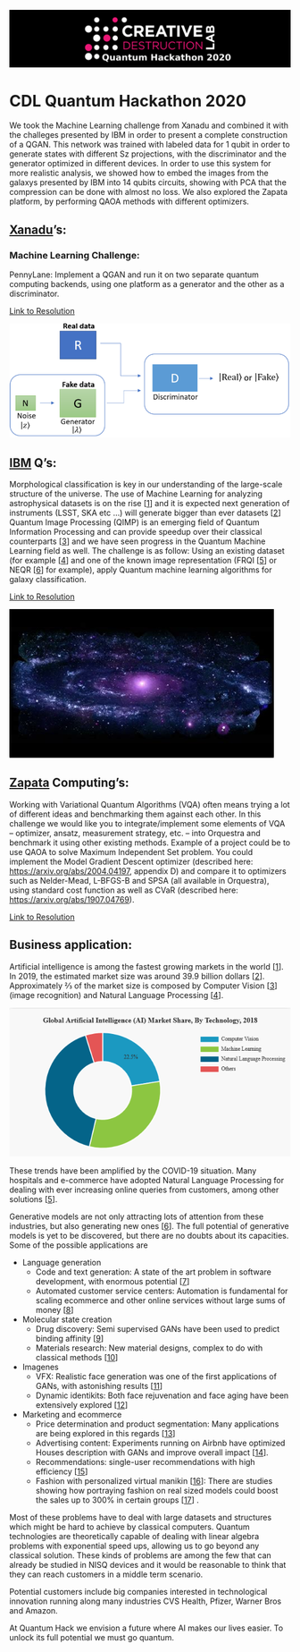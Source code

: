 ![CDL 2020 Cohort Project](figures/CDL_logo.png)
# CDL Quantum Hackathon 2020

We took the Machine Learning challenge from Xanadu and combined it with the challeges presented by IBM in order to present a complete construction of a QGAN. This network was trained with labeled data for 1 qubit in order to generate states with different Sz projections, with the discriminator and the generator optimized in different devices. In order to use this system for more realistic analysis, we showed how to embed the images from the galaxys presented by IBM into 14 qubits circuits, showing with PCA that the compression can be done with almost no loss. 
We also explored the Zapata platform, by performing QAOA methods with different optimizers.

## [Xanadu](Xanadu)’s:

### Machine Learning Challenge:
PennyLane: Implement a QGAN and run it on two separate quantum computing backends, using one platform as a generator and the other as a discriminator.

[Link to Resolution](Xanadu)

![QGAN](figures/qgan.png)

## [IBM](IBM) Q’s:
Morphological classification is key in our understanding of the large-scale structure of the universe. The use of Machine Learning for analyzing astrophysical datasets is on the rise [[1](https://arxiv.org/abs/1910.00774)] and it is expected next generation of instruments (LSST, SKA etc …) will generate bigger than ever datasets [[2](https://doi.org/10.1093/mnras/stz3006)]
Quantum Image Processing (QIMP) is an emerging field of Quantum Information Processing and can provide speedup over their classical counterparts [[3](https://arxiv.org/abs/1801.01465)] and we have seen progress in the Quantum  Machine Learning field as well.
The challenge is as follow:
Using an existing dataset (for example [[4](https://data.galaxyzoo.org/)] and one of the known image representation (FRQI [[5](https://pdfs.semanticscholar.org/0a3b/dfb66973144792533d763e9edaec40b2785b.pdf)] or NEQR [[6](https://www.researchgate.net/publication/257641933_NEQR_A_novel_enhanced_quantum_representation_of_digital_images)] for example), apply Quantum machine learning algorithms for galaxy classification.

[Link to Resolution](IBM)

![Galaxy](figures/galaxy.jpeg)

## [Zapata](Zapata) Computing’s:
Working with Variational Quantum Algorithms (VQA) often means trying a lot of different ideas and benchmarking them against each other. In this challenge we would like you to integrate/implement some elements of VQA – optimizer, ansatz, measurement strategy, etc. – into Orquestra and benchmark it using other existing methods.
Example of a project could be to use QAOA to solve Maximum Independent Set problem. You could implement the Model Gradient Descent optimizer (described here: https://arxiv.org/abs/2004.04197, appendix D) and compare it to optimizers such as Nelder-Mead, L-BFGS-B and SPSA (all available in Orquestra), using standard cost function as well as CVaR (described here: https://arxiv.org/abs/1907.04769).

[Link to Resolution](Zapata)

## Business application:

Artificial intelligence is among the fastest growing markets in the world [[1](https://www.fortunebusinessinsights.com/industry-reports/artificial-intelligence-market-100114)]. In 2019, the estimated market size was around 39.9 billion dollars [[2](https://www.grandviewresearch.com/industry-analysis/artificial-intelligence-ai-market)]. Approximately ⅔ of the market size is composed by Computer Vision [[3](https://www.verifiedmarketresearch.com/product/global-computer-vision-market-size-and-forecast-to-2025/)] (image recognition) and Natural Language Processing [[4](https://www.prnewswire.com/news-releases/natural-language-processing-nlp-market-size-is-projected-to-reach-usd-27-6-billion-by-2026---valuates-reports-301091047.html)]. 

![Pie](figures/pie.png)

These trends have been amplified by the COVID-19 situation. Many hospitals and e-commerce have adopted Natural Language Processing for dealing with ever increasing online queries from customers, among other solutions [[5]()].  

Generative models are not only attracting lots of attention from these industries, but also generating new ones [[6]()]. The full potential of generative models is yet to be discovered, but there are no doubts about its capacities. Some of the possible applications are

- Language generation
  - Code and text generation: A state of the art problem in software development, with enormous potential [[7]()]
  - Automated customer service centers: Automation is fundamental for scaling ecommerce and other online services without large sums of money [[8]()]
- Molecular state creation
  - Drug discovery: Semi supervised GANs have been used to predict binding affinity [[9]()]
  - Materials research: New material designs, complex to do with classical methods [[10]()]
- Imagenes
  - VFX: Realistic face generation was one of the first applications of GANs, with astonishing results [[11]()]
  - Dynamic identikits: Both face rejuvenation and face aging have been extensively explored [[12]()]
- Marketing and ecommerce
  - Price determination and product segmentation: Many applications are being explored in this regards [[13]()]
  - Advertising content: Experiments running on Airbnb have optimized Houses description with GANs and improve overall impact [[14]()].
  - Recommendations: single-user recommendations with high efficiency [[15]()]
  - Fashion with personalized virtual manikin [[16]()]: There are studies showing how portraying fashion on real sized models could boost the sales up to 300% in certain groups [[17]()] .

Most of these problems have to deal with large datasets and structures which might be hard to achieve by classical computers. Quantum technologies are theoretically capable of dealing with linear algebra problems with exponential speed ups, allowing us to go beyond any classical solution. These kinds of problems are among the few that can already be studied in NISQ devices and it would be reasonable to think that they can reach customers in a middle term scenario.

Potential customers include big companies interested in technological innovation running along many industries CVS Health, Pfizer, Warner Bros and Amazon.


At Quantum Hack we envision a future where AI makes our lives easier. To unlock its full potential we must go quantum.

